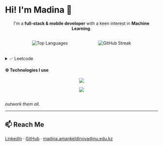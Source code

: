 # Hi! I'm Madina 👋

<div class="github-introduction">

<div align="center">
  <p>I&apos;m a <b>full-stack & mobile developer</b> with a keen interest in <b>Machine Learning</b>.</p>
</div>
</div>

<br>

<div align="center" style="display: flex; justify-content: center; gap: 20%;">
  <img src="https://github-readme-stats-git-masterrstaa-rickstaa.vercel.app/api/top-langs/?username=AmankeldinovaMadina&theme=tokyonight&layout=compact&langs_count=8" alt="Top Languages" />
  <img src="https://streak-stats.demolab.com?user=AmankeldinovaMadina&theme=tokyonight-duo&hide_border=true&date_format=j%20M%5B%20Y%5D" alt="GitHub Streak" />
</div>
<br>
<br>
<details>
  <summary>✅ Leetcode</summary>
  <div dir="auto" align="center">
    <a href="https://leetcode.com/u/madinaamankeldniova/">
    <img align="center" src="https://leetcode-stats.vercel.app/api?username=madinaamankeldniova&theme=dark" />
  </a>
  </div>
</details>
<h4>⚙️ Technologies I use</h4>
  <p align="center">
    <a href="https://skillicons.dev">
      <img src="https://skillicons.dev/icons?i=python,java,react,docker,dart,flutter,fastapi,langchain,git,firebase,c&theme=dark" />
    </a>
  </p>
  <p align="center">
    <a href="https://skillicons.dev">
      <img src="https://skillicons.dev/icons?i=ts,js,html,css,cpp,ios&theme=dark" />
    </a>
  </p>
<br/>
<i>
  outwork them all.
</i>

---

## 📫 Reach Me  
[LinkedIn](https://www.linkedin.com/in/madina-amankeldinova-800772256/) · [GitHub](https://github.com/AmankeldinovaMadina) · madina.amankeldinova@nu.edu.kz
